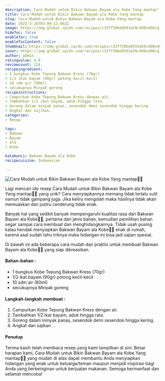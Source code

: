 ```yaml
---
description: Cara Mudah untuk Bikin Bakwan Bayam ala Kobe Yang mantap"
title: Cara Mudah untuk Bikin Bakwan Bayam ala Kobe Yang mantap
slug: Cara-Mudah-untuk-Bikin-Bakwan-Bayam-ala-Kobe-Yang-mantap
date: 2022-3-26T03:09:12.063Z
image: https://img-global.cpcdn.com/recipes/c32ff39be0593a59/400x400cq70/photo.jpg
hideToc: false
enableToc: true
enableTocContent: false
thumbnail: https://img-global.cpcdn.com/recipes/c32ff39be0593a59/400x400cq70/photo.jpg
cover: https://img-global.cpcdn.com/recipes/c32ff39be0593a59/400x400cq70/photo.jpg
author: admin
ratingvalue: 4.8
reviewcount: 124
recipeingredient:
- 1 bungkus Kobe Tepung Bakwan Kress (70gr)
- 1/2 ikat bayam (90gr) potong kecil-kecil
- 10 sdm air (80ml)
- secukupnya Minyak goreng
recipeinstructions:
- Campurkan Kobe Tepung Bakwan Kress dengan air.
- Tambahkan 1/2 ikat bayam, aduk hingga rata.
- Goreng dalam minyak panas, sesendok demi sesendok hingga kering.
- Angkat dan sajikan.
categories:
- Resep

tags:
- Bakwan
- Bayam
- ala
- Kobe

katakunci: Bakwan Bayam ala Kobe
recipecuisine: Indonesian

---
```


![Cara Mudah untuk Bikin Bakwan Bayam ala Kobe Yang mantap👩‍🍳](https://img-global.cpcdn.com/recipes/c32ff39be0593a59/400x400cq70/photo.jpg)

Lagi mencari ide resep Cara Mudah untuk Bikin Bakwan Bayam ala Kobe Yang mantap👩‍🍳 yang unik? Cara menyiapkannya memang tidak terlalu sulit namun tidak gampang juga. Jika keliru mengolah maka hasilnya tidak akan memuaskan dan justru cenderung tidak enak.

Banyak hal yang sedikit banyak mempengaruhi kualitas rasa dari Bakwan Bayam ala Kobe👩‍🍳, pertama dari jenis bahan, kemudian pemilihan bahan segar sampai cara membuat dan menghidangkannya. Tidak usah pusing kalau hendak menyiapkan Bakwan Bayam ala Kobe👩‍🍳 enak di rumah, karena asal sudah tahu triknya maka hidangan ini bisa jadi sajian spesial.

Di bawah ini ada beberapa cara mudah dan praktis untuk membuat Bakwan Bayam ala Kobe👩‍🍳 yang siap dikreasikan.

<!--inarticleads1-->

#### Bahan-bahan :

- 1 bungkus Kobe Tepung Bakwan Kress (70gr)
- 1/2 ikat bayam (90gr) potong kecil-kecil
- 10 sdm air (80ml)
- secukupnya Minyak goreng

<!--inarticleads2-->

#### Langkah-langkah membuat :

1. Campurkan Kobe Tepung Bakwan Kress dengan air.
1. Tambahkan 1/2 ikat bayam, aduk hingga rata.
1. Goreng dalam minyak panas, sesendok demi sesendok hingga kering.
1. Angkat dan sajikan.

#### Penutup

Terima kasih telah membaca resep yang kami tampilkan di sini. Besar harapan kami, Cara Mudah untuk Bikin Bakwan Bayam ala Kobe Yang mantap👩‍🍳 yang mudah di atas dapat membantu Anda menyiapkan hidangan yang enak untuk keluarga/teman maupun menjadi inspirasi bagi Anda yang berkeinginan untuk berjualan makanan. Semoga bermanfaat dan selamat mencoba!